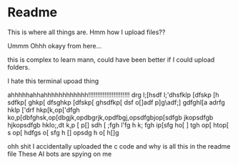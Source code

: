 # Readme

This is where all things are. Hmm how I upload files??

Ummm Ohhh okayy from here...

this is complex to learn mann, could have been better if I could upload folders.

I hate this terminal upoad thing

ahhhhhahhahhhhhhhhhhhh!!!!!!!!!!!!!!!!!!!!!!! drg
l;[hsdf 
l;'dhsfklp
 [dfskp [h
 sdfkp[
  ghkp[
  dfsghkp
  [dfskp[
   ghsdfkp[ dsf o[]adf p]g\adf;]
   gdfghl[a
    adrfg hklp
    ['drf hkp[k,op['dfgh ko,p[dbfghsk,op[dbgjk,opdbgrjk,opdfbgj,opsdfgbjop[sdfgb jkopsdfgb hjkopsdfgb hklo;,dt k,p
    [ p[]
    sdh 
    [ ;fgh
     l'fg h k;
     fgh  ip[sfg ho[
     ] tgh
     op[ htop[
     s op[
     hdfgs o[
     sfg h []
     opsdg h
     o[
     h[]g 

ohh shit I accidentally uploaded the c code
and why is all this in the readme file
These AI bots are spying on me
